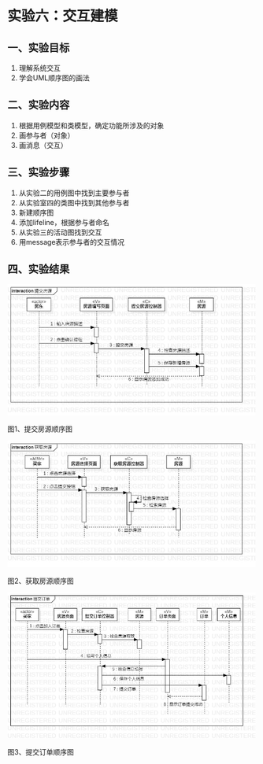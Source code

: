 # 实验六：交互建模

## 一、实验目标

1. 理解系统交互
2. 学会UML顺序图的画法

## 二、实验内容

1. 根据用例模型和类模型，确定功能所涉及的对象
2. 画参与者（对象）
3. 画消息（交互）

## 三、实验步骤

1. 从实验二的用例图中找到主要参与者
2. 从实验室四的类图中找到其他参与者
3. 新建顺序图
4. 添加lifeline，根据参与者命名
5. 从实验三的活动图找到交互
6. 用message表示参与者的交互情况

## 四、实验结果

![顺序图](./提交房源顺序图.jpg)

图1、提交房源顺序图

![顺序图](./获取房源顺序图.jpg)

图2、获取房源顺序图

![顺序图](./提交订单顺序图.jpg)

图3、提交订单顺序图
